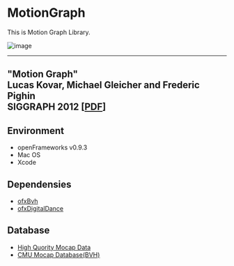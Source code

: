 # MotionGraph

This is Motion Graph Library.

<img src="https://github.com/iwanao731/MotionGraph/blob/develop/bin/data/MotionGraph.gif" alt="image" title="image">

---
"Motion Graph"  
Lucas Kovar, Michael Gleicher and Frederic Pighin  
SIGGRAPH 2012
[<a href="https://graphics.cs.wisc.edu/Papers/2002/KGP02/mograph.pdf">PDF</a>]
---

## Environment
+ openFrameworks v0.9.3
+ Mac OS
+ Xcode

## Dependensies
+ <a href="https://github.com/perfume-dev/example-openFrameworks">ofxBvh</a>
+ <a href="https://github.com/DigitalDanceGroup/ofxDigitalDance">ofxDigitalDance</a>

## Database
+ <a href="http://www.motioncapturedata.com/2009/04/male-bvh-mocap.html">High Quority Mocap Data</a>
+ <a href="https://sites.google.com/a/cgspeed.com/cgspeed/motion-capture/3dsmax-friendly-release-of-cmu-motion-database">CMU Mocap Database(BVH)</a>


